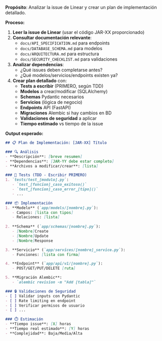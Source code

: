 **Propósito**: Analizar la issue de Linear y crear un plan de implementación detallado.

**Proceso:**
1. **Leer la issue de Linear** (usar el código JAR-XX proporcionado)
2. **Consultar documentación relevante**:
   - `docs/API_SPECIFICATION.md` para endpoints
   - `docs/DATABASE_SCHEMA.md` para modelos
   - `docs/ARQUITECTURA.md` para estructura
   - `docs/SECURITY_CHECKLIST.md` para validaciones
3. **Analizar dependencias**:
   - ¿Qué issues deben completarse antes?
   - ¿Qué modelos/servicios/endpoints existen ya?
4. **Crear plan detallado** con:
   - **Tests a escribir** (PRIMERO, según TDD)
   - **Modelos** a crear/modificar (SQLAlchemy)
   - **Schemas** Pydantic necesarios
   - **Servicios** (lógica de negocio)
   - **Endpoints** API (FastAPI)
   - **Migraciones** Alembic si hay cambios en BD
   - **Validaciones de seguridad** a aplicar
   - **Tiempo estimado** vs tiempo de la issue

**Output esperado:**
```markdown
## 📋 Plan de Implementación: [JAR-XX] Título

### 🔍 Análisis
- **Descripción**: [breve resumen]
- **Dependencias**: [JAR-YY debe estar completo]
- **Archivos a modificar/crear**: [lista]

### 🧪 Tests (TDD - Escribir PRIMERO)
1. `tests/test_[modulo].py`:
   - `test_[funcion]_caso_exitoso()`
   - `test_[funcion]_caso_error_[tipo]()`
   - ...

### 📦 Implementación
1. **Modelo** (`app/models/[nombre].py`):
   - Campos: [lista con tipos]
   - Relaciones: [lista]
   
2. **Schema** (`app/schemas/[nombre].py`):
   - [Nombre]Create
   - [Nombre]Update
   - [Nombre]Response

3. **Servicio** (`app/services/[nombre]_service.py`):
   - Funciones: [lista con firma]

4. **Endpoint** (`app/api/v1/[nombre].py`):
   - POST/GET/PUT/DELETE [ruta]

5. **Migración Alembic**:
   - `alembic revision -m "Add [tabla]"`

### 🔒 Validaciones de Seguridad
- [ ] Validar inputs con Pydantic
- [ ] Rate limiting en endpoint
- [ ] Verificar permisos de usuario
- [ ] ...

### ⏱️ Estimación
- **Tiempo issue**: [X] horas
- **Tiempo real estimado**: [Y] horas
- **Complejidad**: Baja/Media/Alta